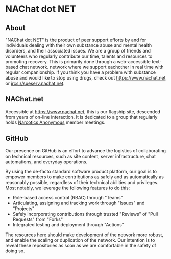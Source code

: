 # NAChat dot NET

## About

"<span class="title-ref">NAChat dot NET</span>" is the product of peer
support efforts by and for individuals dealing with their own substance
abuse and mental health disorders, and their associated issues. We are a
group of friends and volunteers who regularly contribute our time,
talents and resources to promoting recovery. This is primarily done
through a web-accessible text-based chat network. network where we
support eachother in real time with regular companionship. If you think
you have a problem with substance abuse and would like to stop using
drugs, check out <https://www.nachat.net> or
<ircs://sueserv.nachat.net>.

## NAChat.net

Accessible at <https://www.nachat.net>, this is our flagship site,
descended from years of on-line interaction. It is dedicated to a group
that regularly holds [Narcotics Anonymous](https://na.org) member
meetings.

## GitHub

Our presence on GitHub is an effort to advance the logistics of
collaborating on technical resources, such as site content, server
infrastructure, chat automations, and everyday operations.

By using the de-facto standard software product platform, our goal is to
empower members to make contributions as safely and as automatically as
reasonably possible, regardless of their technical abilities and
privileges. Most notably, we leverage the following features to do this:

  - Role-based access control (RBAC) through "Teams"
  - Articulating, assigning and tracking work through "Issues" and
    "Projects"
  - Safely incorporating contributions through trusted "Reviews" of
    "Pull Requests" from "Forks"
  - Integrated testing and deployment through "Actions"

The resources here should make development of the network more robust,
and enable the scaling or duplication of the network. Our intention is
to reveal these repositories as soon as we are comfortable in the safety
of doing so.
